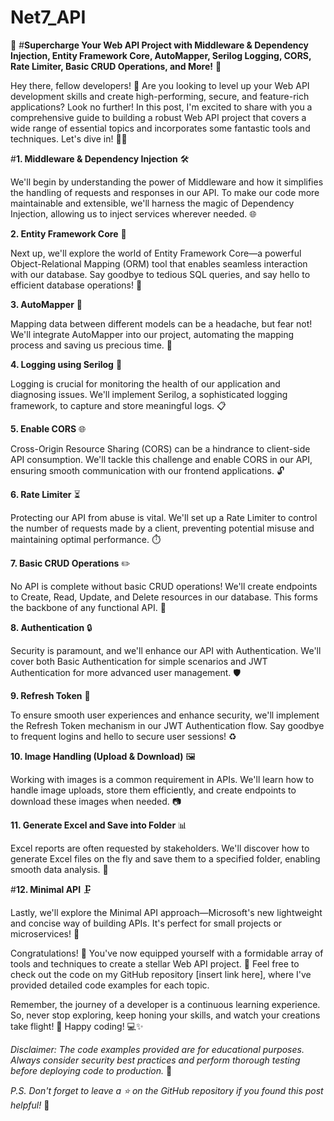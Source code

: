# Net7_API

🚀 #**Supercharge Your Web API Project with Middleware & Dependency Injection, Entity Framework Core, AutoMapper, Serilog Logging, CORS, Rate Limiter, Basic CRUD Operations, and More!** 🌟



Hey there, fellow developers! 👋 Are you looking to level up your Web API development skills and create high-performing, secure, and feature-rich applications? Look no further! In this post, I'm excited to share with you a comprehensive guide to building a robust Web API project that covers a wide range of essential topics and incorporates some fantastic tools and techniques. Let's dive in! 🏊‍♂️



#**1. Middleware & Dependency Injection** 🛠️



We'll begin by understanding the power of Middleware and how it simplifies the handling of requests and responses in our API. To make our code more maintainable and extensible, we'll harness the magic of Dependency Injection, allowing us to inject services wherever needed. 🌐



**2. Entity Framework Core** 🏢



Next up, we'll explore the world of Entity Framework Core—a powerful Object-Relational Mapping (ORM) tool that enables seamless interaction with our database. Say goodbye to tedious SQL queries, and say hello to efficient database operations! 💾



**3. AutoMapper** 🔄



Mapping data between different models can be a headache, but fear not! We'll integrate AutoMapper into our project, automating the mapping process and saving us precious time. 🚀



**4. Logging using Serilog** 📝



Logging is crucial for monitoring the health of our application and diagnosing issues. We'll implement Serilog, a sophisticated logging framework, to capture and store meaningful logs. 📋



**5. Enable CORS** 🌐



Cross-Origin Resource Sharing (CORS) can be a hindrance to client-side API consumption. We'll tackle this challenge and enable CORS in our API, ensuring smooth communication with our frontend applications. 🔓



**6. Rate Limiter** ⏳



Protecting our API from abuse is vital. We'll set up a Rate Limiter to control the number of requests made by a client, preventing potential misuse and maintaining optimal performance. ⏱️



**7. Basic CRUD Operations** ✏️



No API is complete without basic CRUD operations! We'll create endpoints to Create, Read, Update, and Delete resources in our database. This forms the backbone of any functional API. 📝



**8. Authentication** 🔒



Security is paramount, and we'll enhance our API with Authentication. We'll cover both Basic Authentication for simple scenarios and JWT Authentication for more advanced user management. 🛡️



**9. Refresh Token** 🔑



To ensure smooth user experiences and enhance security, we'll implement the Refresh Token mechanism in our JWT Authentication flow. Say goodbye to frequent logins and hello to secure user sessions! ♻️



**10. Image Handling (Upload & Download)** 🖼️



Working with images is a common requirement in APIs. We'll learn how to handle image uploads, store them efficiently, and create endpoints to download these images when needed. 📷



**11. Generate Excel and Save into Folder** 📊



Excel reports are often requested by stakeholders. We'll discover how to generate Excel files on the fly and save them to a specified folder, enabling smooth data analysis. 📁



#**12. Minimal API** 🗜️



Lastly, we'll explore the Minimal API approach—Microsoft's new lightweight and concise way of building APIs. It's perfect for small projects or microservices! 🎯



Congratulations! 🎉 You've now equipped yourself with a formidable array of tools and techniques to create a stellar Web API project. 🚀 Feel free to check out the code on my GitHub repository [insert link here], where I've provided detailed code examples for each topic.



Remember, the journey of a developer is a continuous learning experience. So, never stop exploring, keep honing your skills, and watch your creations take flight! 🌟 Happy coding! 💻✨



*Disclaimer: The code examples provided are for educational purposes. Always consider security best practices and perform thorough testing before deploying code to production.* 🔐



*P.S. Don't forget to leave a ⭐ on the GitHub repository if you found this post helpful!* 🌟

